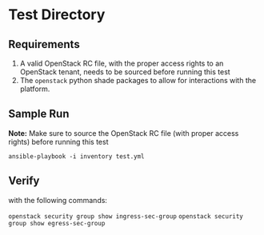 Test Directory
=========

Requirements
--------------
1. A valid OpenStack RC file, with the proper access rights to an OpenStack tenant, needs to be sourced before running this test
1. The `openstack` python shade packages to allow for interactions with the platform.


Sample Run
--------------
**Note:** Make sure to source the OpenStack RC file (with proper access rights) before running this test


`ansible-playbook -i inventory test.yml`


Verify
-------------
with the following commands:

`openstack security group show ingress-sec-group`
`openstack security group show egress-sec-group`


